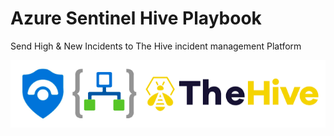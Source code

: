 # Azure Sentinel Hive Playbook
Send High &amp; New Incidents to The Hive incident management Platform

![Logo](Az-hive.png)
